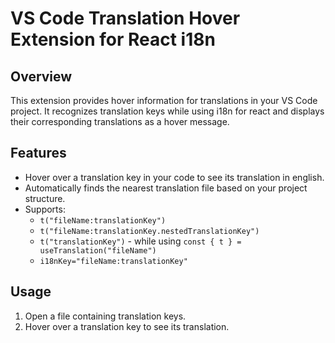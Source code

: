 # VS Code Translation Hover Extension for React i18n

## Overview

This extension provides hover information for translations in your VS Code project.
It recognizes translation keys while using i18n for react and displays their corresponding translations as a hover message.

## Features

- Hover over a translation key in your code to see its translation in english.
- Automatically finds the nearest translation file based on your project structure.
- Supports:
  - `t("fileName:translationKey")`
  - `t("fileName:translationKey.nestedTranslationKey")`
  - `t("translationKey")` - while using `const { t } = useTranslation("fileName")`
  - `i18nKey="fileName:translationKey"`

## Usage

1. Open a file containing translation keys.
2. Hover over a translation key to see its translation.
